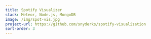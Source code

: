 ```yaml
---
title: Spotify Visualizer
stack: Meteor, Node.js, MongoDB
image: /img/spot-vis.jpg
project-url: https://github.com/snyderks/spotify-visualization
sort-order: 3
---
```

